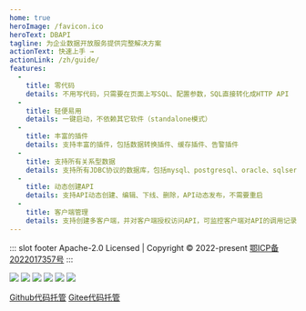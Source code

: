 ```yaml
---
home: true
heroImage: /favicon.ico
heroText: DBAPI
tagline: 为企业数据开放服务提供完整解决方案
actionText: 快速上手 →
actionLink: /zh/guide/
features: 
  - 
    title: 零代码
    details: 不用写代码，只需要在页面上写SQL、配置参数，SQL直接转化成HTTP API
  - 
    title: 轻便易用
    details: 一键启动，不依赖其它软件（standalone模式）
  - 
    title: 丰富的插件
    details: 支持丰富的插件，包括数据转换插件、缓存插件、告警插件
  - 
    title: 支持所有关系型数据
    details: 支持所有JDBC协议的数据库，包括mysql、postgresql、oracle、sqlserver、hive、clickhouse、kylin等等
  - 
    title: 动态创建API
    details: 支持API动态创建、编辑、下线、删除，API动态发布，不需要重启
  - 
    title: 客户端管理
    details: 支持创建多客户端，并对客户端授权访问API，可监控客户端对API的调用记录，统计API调用信息
---
```


::: slot footer
Apache-2.0 Licensed | Copyright © 2022-present [鄂ICP备2022017357号](https://beian.miit.gov.cn)
:::

![](https://gitee.com/freakchicken/db-api/badge/star.svg)
![](https://gitee.com/freakchicken/db-api/badge/fork.svg?theme=gvp)
![](https://img.shields.io/github/stars/freakchick/DBApi.svg?logo=GitHub)
![](https://img.shields.io/github/forks/freakchick/DBApi.svg?logo=GitHub)
![](https://img.shields.io/github/watchers/freakchick/DBApi.svg?logo=GitHub)
![](https://img.shields.io/github/license/freakchick/DBApi.svg)

[Github代码托管](https://github.com/freakchick/DBApi)  [Gitee代码托管](https://gitee.com/freakchicken/db-api)